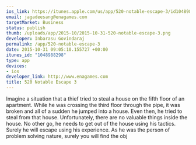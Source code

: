 ```yaml
--- 
ios_link: https://itunes.apple.com/us/app/520-notable-escape-3/id1048988298?mt=8
email: jagadeesang@enagames.com
targetMarket: Business
status: publish
thumb: /uploads/app/2015-10/2015-10-31-520-notable-escape-3.png
developer: Inbarasu Govindaraj
permalink: /app/520-notable-escape-3
date: 2015-10-31 09:05:10.155727 +00:00
itunes_id: "1048988298"
type: app
devices: 
- ios
developer_link: http://www.enagames.com
title: 520 Notable Escape 3
---
```


 Imagine a situation that a thief tried to steal a house on the fifth floor of an apartment. While he was crossing the third floor through the pipe, it was broken and all of a sudden he jumped into a house. Even then, he tried to steal from that house. Unfortunately, there are no valuable things inside the house. No other go, he needs to get out of the house using his tactics. Surely he will escape using his experience. As he was the person of problem solving nature, surely you will find the obj
